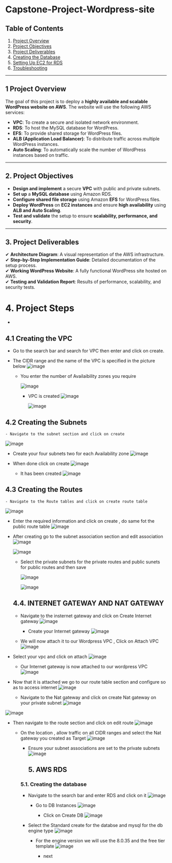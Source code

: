 # Capstone-Project-Wordpress-site


## Table of Contents
1. [Project Overview](#project-overview)  
2. [Project Objectives](#project-objectives)  
3. [Project Deliverables](#project-deliverables)  
4. [Creating the Database](#creating-the-database)  
5. [Setting Up EC2 for RDS](#setting-up-ec2-for-rds)  
6. [Troubleshooting](#troubleshooting)  

---

## 1 Project Overview  
The goal of this project is to deploy a **highly available and scalable WordPress website on AWS**. The website will use the following AWS services:  

- **VPC**: To create a secure and isolated network environment.  
- **RDS**: To host the MySQL database for WordPress.  
- **EFS**: To provide shared storage for WordPress files.  
- **ALB (Application Load Balancer)**: To distribute traffic across multiple WordPress instances.  
- **Auto Scaling**: To automatically scale the number of WordPress instances based on traffic.  

---

## 2. Project Objectives  
- **Design and implement** a secure **VPC** with public and private subnets.  
- **Set up** a **MySQL database** using Amazon RDS.  
- **Configure shared file storage** using Amazon **EFS** for WordPress files.  
- **Deploy WordPress** on **EC2 instances** and ensure **high availability** using **ALB and Auto Scaling**.  
- **Test and validate** the setup to ensure **scalability, performance, and security**.  

---

## 3. Project Deliverables  
✔ **Architecture Diagram**: A visual representation of the AWS infrastructure.  
✔ **Step-by-Step Implementation Guide**: Detailed documentation of the setup process.  
✔ **Working WordPress Website**: A fully functional WordPress site hosted on AWS.  
✔ **Testing and Validation Report**: Results of performance, scalability, and security tests.  

# 4. Project Steps
-
## 4.1  Creating the VPC 
- Go to the search bar and search for VPC then enter and click on create.

- The CIDR range and the name of the VPC is specified in the picture below
  ![image](https://github.com/user-attachments/assets/b3cd94b1-6d55-4000-959a-9bec7cd3cf62)

  - You enter the number of Availaibility zones you require 
 
    ![image](https://github.com/user-attachments/assets/061f32ae-d784-4122-82f3-c5a8d2437198)

    - VPC is created
      ![image](https://github.com/user-attachments/assets/38407af4-51f0-4412-80b3-17a6919bddb3)

      ![image](https://github.com/user-attachments/assets/fa83ab8b-8dfe-4056-9877-e8b75be96a8e)



## 4.2  Creating the Subnets 

    - Navigate to the subnet section and click on create

![image](https://github.com/user-attachments/assets/ed7382e3-9291-4982-91d2-b0e3ee4b5e2d)

- Create your four subnets two for each Availability zone
![image](https://github.com/user-attachments/assets/58eb53a5-f060-4978-b993-8b03ee0d39b8)

- When done click on create
  ![image](https://github.com/user-attachments/assets/e398118a-142d-4e01-ad94-79dfdb4a5e77)

  - It has been created
    ![image](https://github.com/user-attachments/assets/b38e6dc2-e1e9-4c9d-bd59-51b05af484a5)


## 4.3  Creating the Routes 
    - Navigate to the Route tables and click on create route table
   ![image](https://github.com/user-attachments/assets/45a15ee2-859a-40ba-9c6d-67621d7aa021)
   
  - Enter the required information and click on create , do same fot the public route table 
![image](https://github.com/user-attachments/assets/18c52949-edef-4fe0-88ab-1cb2b8dc2e61)

- After creating go to the subnet association section and edit association
  ![image](https://github.com/user-attachments/assets/a5c0c128-95c9-4966-875d-22057f9e7a10)

  ![image](https://github.com/user-attachments/assets/b5c3a4be-238a-4f7d-b94b-3902f57eeb8d)

  - Select the private subnets for the private routes and public sunets for public routes and then save
    
    ![image](https://github.com/user-attachments/assets/abc0c496-93cb-4354-a536-096b92d7c71c)

    ![image](https://github.com/user-attachments/assets/90972e6d-ccac-43de-a6d0-ada8bfbdf12c)


  ## 4.4.  INTERNET GATEWAY AND NAT GATEWAY

  - Navigate to the insternet gateway and click on Create Internet gateway
    ![image](https://github.com/user-attachments/assets/ff8d3ceb-9bc2-4bd4-9bd6-199f12644e9e)

    - Create your Internet gateway
      ![image](https://github.com/user-attachments/assets/9a994865-89a6-4f23-b351-74fbb6b3f70f)
      
  - We will now attach it to our Wordpress VPC , Click on Attach VPC
    ![image](https://github.com/user-attachments/assets/24b7f760-5f2a-4fd9-bb0d-d1dfed14cdd8)
 
 - Select your vpc and click on attach
    ![image](https://github.com/user-attachments/assets/226d076a-40fc-481a-b832-336cc459ce79)

   - Our Internet gateway is now attached to our wordpress VPC
     ![image](https://github.com/user-attachments/assets/5c78a4a0-674e-4710-9d1b-3076f14dfa1c)
     
 - Now that it is attached we go to our route table section and configure so as to access internet
   ![image](https://github.com/user-attachments/assets/36c4ed30-1756-40d7-9b8e-9ccdc47117d5)



 
    


      - Navigate to the Nat gateway and click on create Nat gateway on your private subnet
      ![image](https://github.com/user-attachments/assets/c2e20c52-dbfc-457e-9aaa-530d6c354ae9)

![image](https://github.com/user-attachments/assets/a01062a3-20d0-4adf-af96-f48546ea8528)

- Then navigate to the route section and click on edit route
  ![image](https://github.com/user-attachments/assets/4c069fad-a7d2-4b00-a5ff-95810ee5a7f2)

  - On the location , allow traffic on all CIDR ranges and select the Nat gateway you created as Target
    ![image](https://github.com/user-attachments/assets/b1f82283-0f17-45b7-a762-c7e5680bfa29)

    - Ensure your subnet associations are set to the private subnets
      ![image](https://github.com/user-attachments/assets/569abd60-27da-40be-8129-3e084bae87c7)


      ## 5. AWS RDS
    ### 5.1. Creating the database

    - Navigate to the search bar and enter RDS and click on it
      ![image](https://github.com/user-attachments/assets/c9046a42-06b2-4347-bffc-664000eb2379)

      - Go to DB Instances
        ![image](https://github.com/user-attachments/assets/eafd902e-0ea9-44a7-8b64-5a183e180141)

        - Click on Create DB
       ![image](https://github.com/user-attachments/assets/860b7cdf-e335-4374-a1e8-44bb71edecf4)

    - Select the Standard create for the databse and mysql for the db engine type
      ![image](https://github.com/user-attachments/assets/2402dc16-67ff-4fe7-957c-bd958d999b24)

      - For the engine version we will use the 8.0.35 and the free tier template
        ![image](https://github.com/user-attachments/assets/496bdc93-7eda-4c7f-b1ab-9a95508e034c)

        - next





























    


